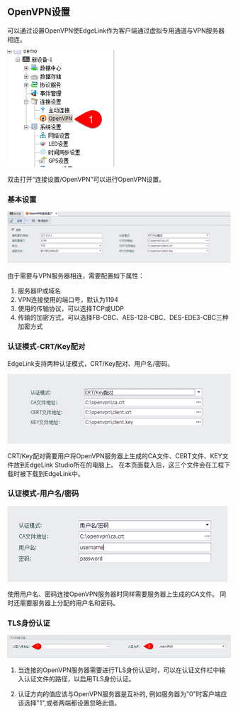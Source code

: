## OpenVPN设置

可以通过设置OpenVPN使EdgeLink作为客户端通过虚拟专用通道与VPN服务器相连。

![](OpenVPN_Treenode.png)

双击打开“连接设置/OpenVPN”可以进行OpenVPN设置。

### 基本设置

![](OpenVPN_Main.png)

由于需要与VPN服务器相连，需要配置如下属性：

1. 服务器IP或域名
2. VPN连接使用的端口号，默认为1194
3. 使用的传输协议，可以选择TCP或UDP
4. 传输的加密方式，可以选择FB-CBC、AES-128-CBC、DES-EDE3-CBC三种加密方式

### 认证模式-CRT/Key配对

EdgeLink支持两种认证模式，CRT/Key配对、用户名/密码。

![](OpenVPN_CRT.png)

CRT/Key配对需要用户将OpenVPN服务器上生成的CA文件、CERT文件、KEY文件放到EdgeLink Studio所在的电脑上。
在本页面载入后，这三个文件会在工程下载时被下载到EdgeLink中。


### 认证模式-用户名/密码

![](OpenVPN_Username.png)

使用用户名、密码连接OpenVPN服务器时同样需要服务器上生成的CA文件。
同时还需要服务器上分配的用户名和密码。


### TLS身份认证

![](OpenVPN_TLS_Auth.png)

1. 当连接的OpenVPN服务器需要进行TLS身份认证时，可以在认证文件栏中输入认证文件的路径，以启用TLS身份认证。

2. 认证方向的值应该与OpenVPN服务器是互补的, 例如服务器为"0"时客户端应该选择"1",或者两端都设置忽略此值。